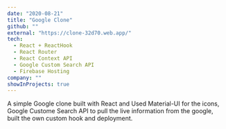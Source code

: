 ```yaml
---
date: "2020-08-21"
title: "Google Clone"
github: ""
external: "https://clone-32d70.web.app/"
tech:
  - React + ReactHook
  - React Router
  - React Context API
  - Google Custom Search API
  - Firebase Hosting
company: ""
showInProjects: true
---
```


A simple Google clone built with React and Used Material-UI for the icons, Google Custome Search API to pull the live information from the google, built the own custom hook and deployment.
